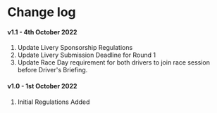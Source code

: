 # Change log

#### v1.1 - 4th October 2022
1. Update Livery Sponsorship Regulations
2. Update Livery Submission Deadline for Round 1
3. Update Race Day requirement for both drivers to join race session before Driver's Briefing.

#### v1.0 - 1st October 2022
1. Initial Regulations Added

